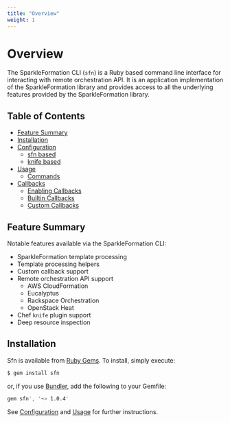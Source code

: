 ```yaml
---
title: "Overview"
weight: 1
---
```


# Overview

The SparkleFormation CLI (`sfn`) is a Ruby based command line interface
for interacting with remote orchestration API. It is an application
implementation of the SparkleFormation library and provides access to
all the underlying features provided by the SparkleFormation library.

## Table of Contents

- [Feature Summary](#feature-summary)
- [Installation](#installation)
- [Configuration](configuration.html)
  - [sfn based](configuration#sfn-based)
  - [knife based](configuration#knife-based)
- [Usage](usage.html)
  - [Commands](usage#commands)
- [Callbacks](callbacks.html)
  - [Enabling Callbacks](callbacks#enabling-callbacks)
  - [Builtin Callbacks](callbacks#builtin-callbacks)
  - [Custom Callbacks](callbacks#custom-callbacks)

## Feature Summary

Notable features available via the SparkleFormation CLI:

- SparkleFormation template processing
- Template processing helpers
- Custom callback support
- Remote orchestration API support
  - AWS CloudFormation
  - Eucalyptus
  - Rackspace Orchestration
  - OpenStack Heat
- Chef `knife` plugin support
- Deep resource inspection

## Installation

Sfn is available from [Ruby Gems](https://rubygems.org/gems/sfn). To install, simply execute:

~~~sh
$ gem install sfn
~~~

or, if you use [Bundler](http://bundler.io/), add the following to your Gemfile:

~~~sh
gem sfn', '~> 1.0.4'
~~~

See [Configuration](configuration.html) and [Usage](usage.html) for further instructions.
